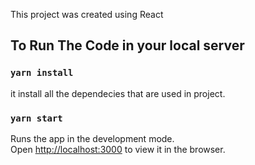 This project was created using React

## To Run The Code in your local server 

### `yarn install`
it install all the dependecies that are used in project.
    

### `yarn start`

Runs the app in the development mode.<br />
Open [http://localhost:3000](http://localhost:3000) to view it in the browser.


